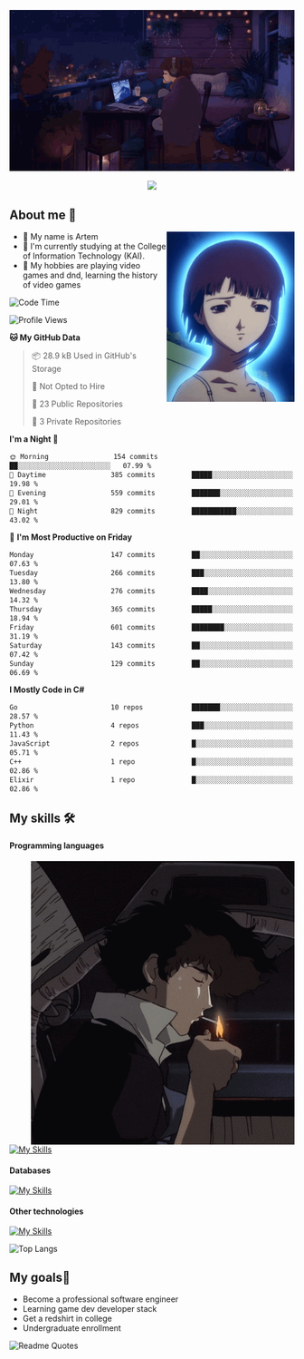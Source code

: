 <div align="center">
  <p>
    <img src="assets/lo-fi.gif">
  </p>
  <p>
    <img src="https://readme-typing-svg.herokuapp.com?color=%2336BCF7&lines=Welcome-to-my-profile&center=true&width=380&height=50&duration=4000&pause=1000">
  </p>
</div>

<div>
  <h2>About me 🚀</h2>
   <div align="center">
    <img src="assets/lain2.gif" align="right" height="300px">
  </div>
  <ul>
    <li>👨 My name is Artem</li>
    <li>🌱 I'm currently studying at the College of Information Technology (KAI).</li>
    <li>👾 My hobbies are playing video games and dnd, learning the history of video games </li>
  </ul>
</div>


<!--START_SECTION:waka-->
![Code Time](http://img.shields.io/badge/Code%20Time-238%20hrs%2017%20mins-blue)

![Profile Views](http://img.shields.io/badge/Profile%20Views-6-blue)

**🐱 My GitHub Data** 

> 📦 28.9 kB Used in GitHub's Storage 
 > 
> 🚫 Not Opted to Hire
 > 
> 📜 23 Public Repositories 
 > 
> 🔑 3 Private Repositories 
 > 
**I'm a Night 🦉** 

```text
🌞 Morning                154 commits         ██░░░░░░░░░░░░░░░░░░░░░░░   07.99 % 
🌆 Daytime                385 commits         █████░░░░░░░░░░░░░░░░░░░░   19.98 % 
🌃 Evening                559 commits         ███████░░░░░░░░░░░░░░░░░░   29.01 % 
🌙 Night                  829 commits         ███████████░░░░░░░░░░░░░░   43.02 % 
```
📅 **I'm Most Productive on Friday** 

```text
Monday                   147 commits         ██░░░░░░░░░░░░░░░░░░░░░░░   07.63 % 
Tuesday                  266 commits         ███░░░░░░░░░░░░░░░░░░░░░░   13.80 % 
Wednesday                276 commits         ████░░░░░░░░░░░░░░░░░░░░░   14.32 % 
Thursday                 365 commits         █████░░░░░░░░░░░░░░░░░░░░   18.94 % 
Friday                   601 commits         ████████░░░░░░░░░░░░░░░░░   31.19 % 
Saturday                 143 commits         ██░░░░░░░░░░░░░░░░░░░░░░░   07.42 % 
Sunday                   129 commits         ██░░░░░░░░░░░░░░░░░░░░░░░   06.69 % 
```


**I Mostly Code in C#** 

```text
Go                       10 repos            ███████░░░░░░░░░░░░░░░░░░   28.57 % 
Python                   4 repos             ███░░░░░░░░░░░░░░░░░░░░░░   11.43 % 
JavaScript               2 repos             █░░░░░░░░░░░░░░░░░░░░░░░░   05.71 % 
C++                      1 repo              █░░░░░░░░░░░░░░░░░░░░░░░░   02.86 % 
Elixir                   1 repo              █░░░░░░░░░░░░░░░░░░░░░░░░   02.86 % 
```




<!--END_SECTION:waka-->

## My skills 🛠️
#### Programming languages
<div align="center">
  <img src="assets/bebop_smoke.gif" align="right" height="500px">
</div>


[![My Skills](https://skillicons.dev/icons?i=go,cs,python)](https://skillicons.dev)
#### Databases
[![My Skills](https://skillicons.dev/icons?i=mysql,mongodb,postgres)](https://skillicons.dev)
#### Other technologies
[![My Skills](https://skillicons.dev/icons?i=unity,docker,git,wasm,githubactions,kafka)](https://skillicons.dev)

![Top Langs](https://github-readme-stats.vercel.app/api/top-langs/?username=nifle3&layout=compact&theme=nord)


## My goals🚀
- Become a professional software engineer
- Learning game dev developer stack
- Get a redshirt in college
- Undergraduate enrollment

![Readme Quotes](https://quotes-github-readme.vercel.app/api?type=horizontal&theme=nord) 
